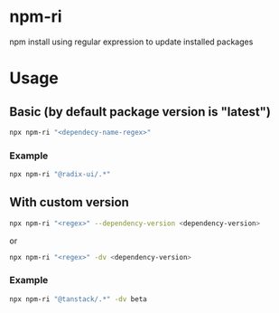 # npm-ri

npm install using regular expression to update installed packages

# Usage

## Basic (by default package version is "latest")

```sh
npx npm-ri "<dependecy-name-regex>"
```

### Example

```sh
npx npm-ri "@radix-ui/.*"
```

## With custom version

```sh
npx npm-ri "<regex>" --dependency-version <dependency-version>
```

or

```sh
npx npm-ri "<regex>" -dv <dependency-version>
```

### Example

```sh
npx npm-ri "@tanstack/.*" -dv beta
```
